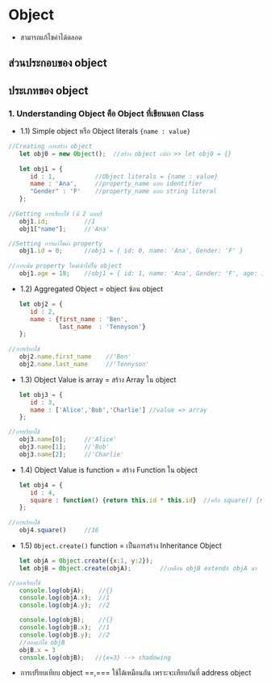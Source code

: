 # Object
* สามารถแก้ไขค่าได้ตลอด
## ส่วนประกอบของ object

## ประเภทของ object 
### 1. Understanding Object คือ Object ที่เขียนนอก Class
* 1.1) Simple object หรือ Object literals `{name : value}`
```JavaScript
//Creating การสร้าง object
   let obj0 = new Object();  //สร้าง object เปล่า >> let obj0 = {} 
   
   let obj1 = { 
      id : 1,           //Object literals = {name : value}
      name : 'Ana',     //property_name แบบ identifier
      "Gender" : 'F'    //property_name แบบ string literal  
   };
   
//Getting การเรียกใช้ (มี 2 แบบ)
   obj1.id;          //1
   obj1["name"];     //'Ana'

//Setting การแก้ไขค่า property
   obj1.id = 0;      //obj1 = { id: 0, name: 'Ana', Gender: 'F' }
      
//การเพิ่ม property ใหม่เข้าไปใน object
   obj1.age = 18;    //obj1 = { id: 1, name: 'Ana', Gender: 'F', age: 18 }
```
* 1.2) Aggregated Object = object ซ้อน object
```JavaScript
   let obj2 = {
      id : 2,
      name : {first_name : 'Ben',
              last_name  : 'Tennyson'}
   };
   
//การเรียกใช้
   obj2.name.first_name    //'Ben'
   obj2.name.last_name     //'Tennyson'
```
* 1.3) Object Value is array = สร้าง Array ใน object
```JavaScript
   let obj3 = {
      id : 3,
      name : ['Alice','Bob','Charlie'] //value => array
   };

//การเรียกใช้
   obj3.name[0];     //'Alice'
   obj3.name[1];     //'Bob'
   obj3.name[2];     //'Charlie'
```
* 1.4) Object Value is function = สร้าง Function ใน object
```JavaScript
   let obj4 = {
      id : 4,
      square : function() {return this.id * this.id}  //หรือ square() {return this.id * this.id}
   };
   
//การเรียกใช้
   obj4.square()     //16
```
* 1.5) `Object.create()` function = เป็นการสร้าง Inheritance Object
```JavaScript
   let objA = Object.create({x:1, y:2});
   let objB = Object.create(objA);        //เหมือน objB extends objA มา

//ลองเรียกใช้
   console.log(objA);    //{}     
   console.log(objA.x);  //1
   console.log(objA.y);  //2

   console.log(objB);    //{}
   console.log(objB.x);  //1
   console.log(objB.y);  //2
   //ลองแก้ไข objB
   objB.x = 3
   console.log(objB);   //{x=3} --> shadowing
```
* การเปรียบเทียบ object ==,=== ใช้ได้เหมือนกัน
เพราะจะเทียบกันที่ address object

